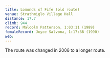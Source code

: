 ```yaml
---
title: Lomonds of Fife (old route)
venue: Strathmiglo Village Hall
distance: 17.7
climb: 944
record: Malcolm Patterson, 1:03:11 (1989)
femaleRecord: Joyce Salvona, 1:17:38 (1990)
web: 
---
```

The route was changed in 2006 to a longer route.